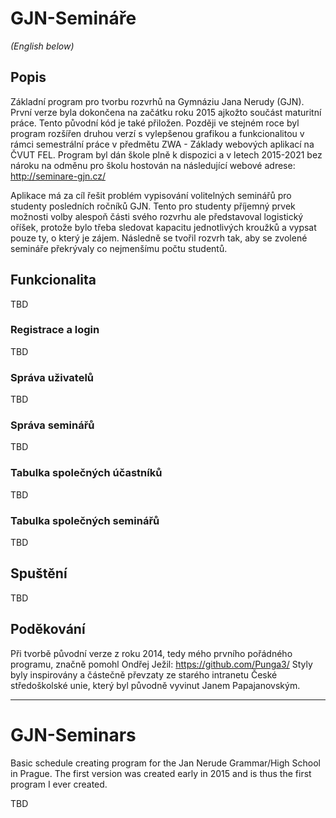 # GJN-Semináře
*(English below)*

## Popis
Základní program pro tvorbu rozvrhů na Gymnáziu Jana Nerudy (GJN). První verze byla dokončena na začátku roku 2015 ajkožto součást maturitní práce. Tento původní kód je také přiložen. Později ve stejném roce byl program rozšířen druhou verzí s vylepšenou grafikou a funkcionalitou v rámci semestrální práce v předmětu ZWA - Základy webových aplikací na ČVUT FEL. Program byl dán škole plně k dispozici a v letech 2015-2021 bez nároku na odměnu pro školu hostován na následující webové adrese:
http://seminare-gjn.cz/

Aplikace má za cíl řešit problém vypisování volitelných seminářů pro studenty posledních ročníků GJN. Tento pro studenty příjemný prvek možnosti volby alespoň části svého rozvrhu ale představoval logistický oříšek, protože bylo třeba sledovat kapacitu jednotlivých kroužků a vypsat pouze ty, o který je zájem. Následně se tvořil rozvrh tak, aby se zvolené semináře překrývaly co nejmenšímu počtu studentů.

## Funkcionalita
TBD
### Registrace a login
TBD
### Správa uživatelů
TBD
### Správa seminářů
TBD
### Tabulka společných účastníků
TBD
### Tabulka společných seminářů
TBD
## Spuštění
TBD
## Poděkování
Při tvorbě původní verze z roku 2014, tedy mého prvního pořádného programu, značně pomohl Ondřej Ježil: https://github.com/Punga3/
Styly byly inspirovány a částečně převzaty ze starého intranetu České středoškolské unie, který byl původně vyvinut Janem Papajanovským.

---------------
# GJN-Seminars
Basic schedule creating program for the Jan Nerude Grammar/High School in Prague. The first version was created early in 2015 and is thus the first program I ever created.

TBD
